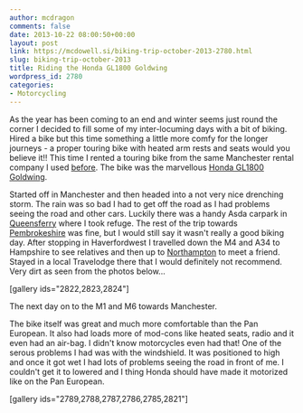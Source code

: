 ```yaml
---
author: mcdragon
comments: false
date: 2013-10-22 08:00:50+00:00
layout: post
link: https://mcdowell.si/biking-trip-october-2013-2780.html
slug: biking-trip-october-2013
title: Riding the Honda GL1800 Goldwing
wordpress_id: 2780
categories:
- Motorcycling
---
```


As the year has been coming to an end and winter seems just round the corner I decided to fill some of my inter-locuming days with a bit of biking. Hired a bike but this time something a little more comfy for the longer journeys - a proper touring bike with heated arm rests and seats would you believe it!! This time I rented a touring bike from the same Manchester rental company I used [before](https://mcdowell.si/pre-us-trip-motorcycle-warm-up-2378.html). The bike was the marvellous [Honda GL1800 Goldwing](http://en.wikipedia.org/wiki/Honda_Gold_Wing).

Started off in Manchester and then headed into a not very nice drenching storm. The rain was so bad I had to get off the road as I had problems seeing the road and other cars. Luckily there was a handy Asda carpark in [Queensferry](http://en.wikipedia.org/wiki/Queensferry,_Flintshire) where I took refuge. The rest of the trip towards [Pembrokeshire](http://en.wikipedia.org/wiki/Pembrokeshire) was fine, but I would still say it wasn't really a good biking day. After stopping in Haverfordwest I travelled down the M4 and A34 to Hampshire to see relatives and then up to [Northampton](http://en.wikipedia.org/wiki/Northampton) to meet a friend. Stayed in a local Travelodge there that I would definitely not recommend. Very dirt as seen from the photos below...

[gallery ids="2822,2823,2824"]

The next day on to the M1 and M6 towards Manchester.

The bike itself was great and much more comfortable than the Pan European. It also had loads more of mod-cons like heated seats, radio and it even had an air-bag. I didn't know motorcycles even had that! One of the serous problems I had was with the windshield. It was positioned to high and once it got wet I had lots of problems seeing the road in front of me. I couldn't get it to lowered and I thing Honda should have made it motorized like on the Pan European.

[gallery ids="2789,2788,2787,2786,2785,2821"]
